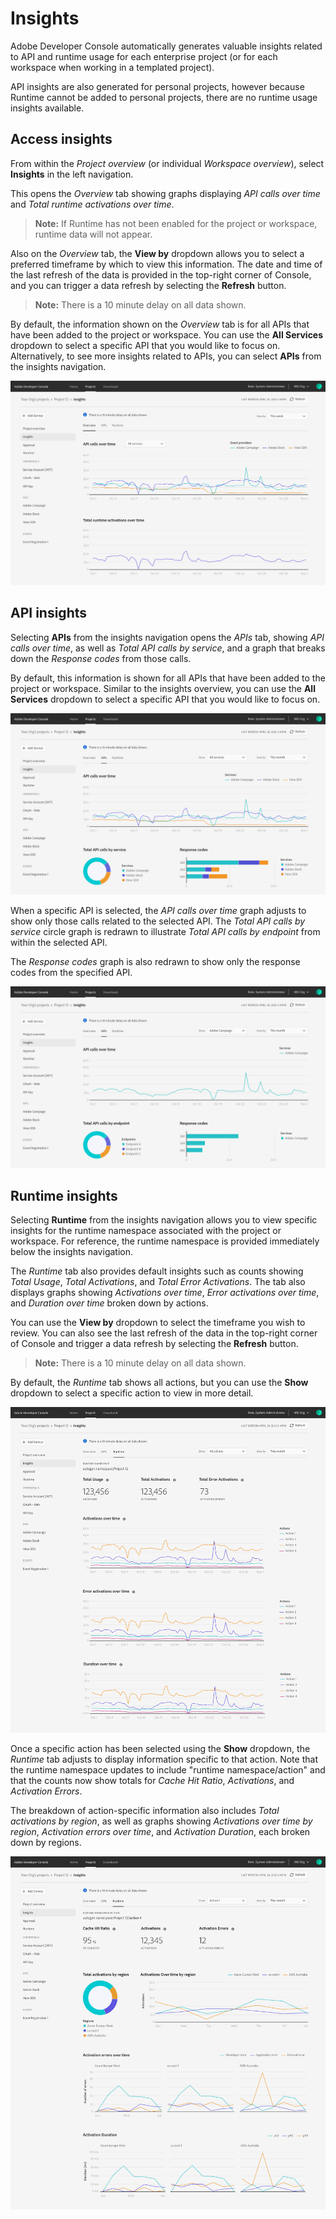 # Insights

Adobe Developer Console automatically generates valuable insights related to API and runtime usage for each enterprise project (or for each workspace when working in a templated project). 

API insights are also generated for personal projects, however because Runtime cannot be added to personal projects, there are no runtime usage insights available.

## Access insights

From within the *Project overview* (or individual *Workspace overview*), select **Insights** in the left navigation.

This opens the *Overview* tab showing graphs displaying *API calls over time* and *Total runtime activations over time*. 

> **Note:** If Runtime has not been enabled for the project or workspace, runtime data will not appear.

Also on the *Overview* tab, the **View by** dropdown allows you to select a preferred timeframe by which to view this information. The date and time of the last refresh of the data is provided in the top-right corner of Console, and you can trigger a data refresh by selecting the **Refresh** button.

> **Note:** There is a 10 minute delay on all data shown.

By default, the information shown on the *Overview* tab is for all APIs that have been added to the project or workspace. You can use the **All Services** dropdown to select a specific API that you would like to focus on. Alternatively, to see more insights related to APIs, you can select **APIs** from the insights navigation.

![](images/insights-overview.png)

## API insights

Selecting **APIs** from the insights navigation opens the *APIs* tab, showing *API calls over time*, as well as *Total API calls by service*, and a graph that breaks down the *Response codes* from those calls.

By default, this information is shown for all APIs that have been added to the project or workspace. Similar to the insights overview, you can use the **All Services** dropdown to select a specific API that you would like to focus on. 

![](images/insights-api-overview.png)

When a specific API is selected, the *API calls over time* graph adjusts to show only those calls related to the selected API. The *Total API calls by service* circle graph is redrawn to illustrate *Total API calls by endpoint* from within the selected API.

The *Response codes* graph is also redrawn to show only the response codes from the specified API.

![](images/insights-api-detail.png)

## Runtime insights

Selecting **Runtime** from the insights navigation allows you to view specific insights for the runtime namespace associated with the project or workspace. For reference, the runtime namespace is provided immediately below the insights navigation.

The *Runtime* tab also provides default insights such as counts showing *Total Usage*, *Total Activations*, and *Total Error Activations*. The tab also displays graphs showing *Activations over time*, *Error activations over time*, and *Duration over time* broken down by actions.

You can use the **View by** dropdown to select the timeframe you wish to review. You can also see the last refresh of the data in the top-right corner of Console and trigger a data refresh by selecting the **Refresh** button.

> **Note:** There is a 10 minute delay on all data shown.

By default, the *Runtime* tab shows all actions, but you can use the **Show** dropdown to select a specific action to view in more detail.

![](images/insights-runtime-overview.png)

Once a specific action has been selected using the **Show** dropdown, the *Runtime* tab adjusts to display information specific to that action. Note that the runtime namespace updates to include "runtime namespace/action" and that the counts now show totals for *Cache Hit Ratio*, *Activations*, and *Activation Errors*.

The breakdown of action-specific information also includes *Total activations by region*, as well as graphs showing *Activations over time by region*, *Activation errors over time*, and *Activation Duration*, each broken down by regions.

![](images/insights-runtime-action.png)